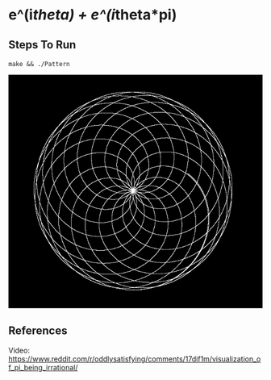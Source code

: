 # e^(i*theta) + e^(i*theta*pi)

## Steps To Run
```
make && ./Pattern 
```
![DesignPattern](https://github.com/satyatejachikatla/Simulations/blob/main/DesignPattern/res/res.png)

## References

Video: https://www.reddit.com/r/oddlysatisfying/comments/17dif1m/visualization_of_pi_being_irrational/ <br>